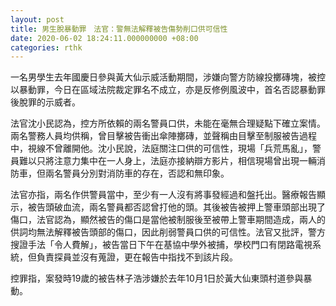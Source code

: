 ```yaml
---
layout: post
title: 男生脫暴動罪　法官：警無法解釋被告傷勢削口供可信性
date: 2020-06-02 18:24:11.000000000 +08:00
categories: rthk
---
```


一名男學生去年國慶日參與黃大仙示威活動期間，涉嫌向警方防線投擲磚塊，被控以暴動罪，今日在區域法院裁定罪名不成立，亦是反修例風波中，首名否認暴動罪後脫罪的示威者。

法官沈小民認為，控方所依賴的兩名警員口供，未能在毫無合理疑點下確立案情。兩名警務人員均供稱，曾目擊被告衝出傘陣擲磚，並聲稱由目擊至制服被告過程中，視線不曾離開他。沈小民說，法庭關注口供的可信性，現場「兵荒馬亂」，警員難以只將注意力集中在一人身上，法庭亦接納辯方影片，相信現場曾出現一輛消防車，但兩名警員分別對消防車的存在，否認和無印象。

法官亦指，兩名作供警員當中，至少有一人沒有將事發經過和盤托出。醫療報告顯示，被告頭破血流，兩名警員都否認曾打他的頭。其後被告被押上警車頭部出現了傷口，法官認為，顯然被告的傷口是當他被制服後至被帶上警車期間造成，兩人的供詞均無法解釋被告頭部的傷口，因此削弱警員口供的可信性。法官又批評，警方搜證手法「令人費解」，被告當日下午在基協中學外被捕，學校門口有閉路電視系統，但負責探員並沒有蒐證，更在報告中指找不到該片段。

控罪指，案發時19歲的被告林子浩涉嫌於去年10月1日於黃大仙東頭村道參與暴動。
